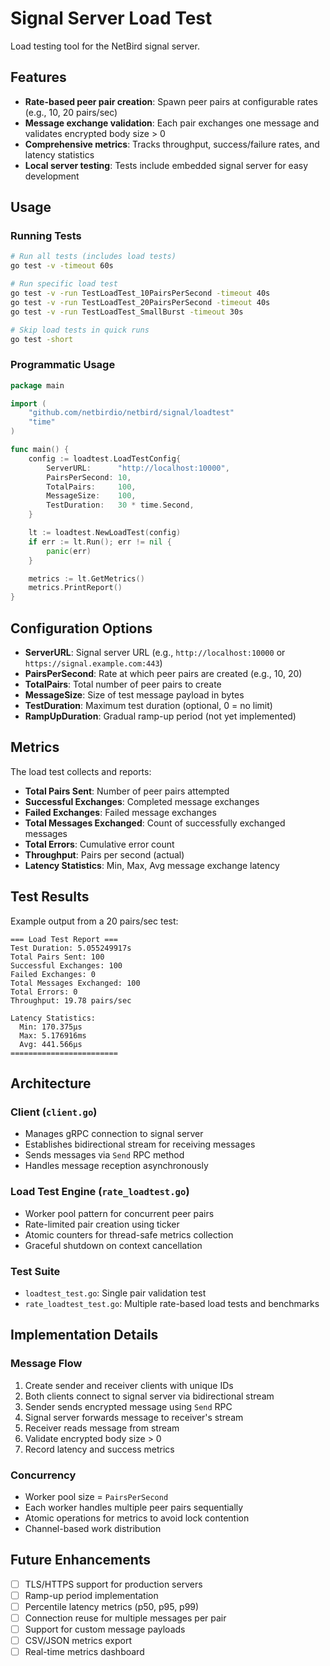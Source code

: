 # Signal Server Load Test

Load testing tool for the NetBird signal server.

## Features

- **Rate-based peer pair creation**: Spawn peer pairs at configurable rates (e.g., 10, 20 pairs/sec)
- **Message exchange validation**: Each pair exchanges one message and validates encrypted body size > 0
- **Comprehensive metrics**: Tracks throughput, success/failure rates, and latency statistics
- **Local server testing**: Tests include embedded signal server for easy development

## Usage

### Running Tests

```bash
# Run all tests (includes load tests)
go test -v -timeout 60s

# Run specific load test
go test -v -run TestLoadTest_10PairsPerSecond -timeout 40s
go test -v -run TestLoadTest_20PairsPerSecond -timeout 40s
go test -v -run TestLoadTest_SmallBurst -timeout 30s

# Skip load tests in quick runs
go test -short
```

### Programmatic Usage

```go
package main

import (
    "github.com/netbirdio/netbird/signal/loadtest"
    "time"
)

func main() {
    config := loadtest.LoadTestConfig{
        ServerURL:      "http://localhost:10000",
        PairsPerSecond: 10,
        TotalPairs:     100,
        MessageSize:    100,
        TestDuration:   30 * time.Second,
    }

    lt := loadtest.NewLoadTest(config)
    if err := lt.Run(); err != nil {
        panic(err)
    }

    metrics := lt.GetMetrics()
    metrics.PrintReport()
}
```

## Configuration Options

- **ServerURL**: Signal server URL (e.g., `http://localhost:10000` or `https://signal.example.com:443`)
- **PairsPerSecond**: Rate at which peer pairs are created (e.g., 10, 20)
- **TotalPairs**: Total number of peer pairs to create
- **MessageSize**: Size of test message payload in bytes
- **TestDuration**: Maximum test duration (optional, 0 = no limit)
- **RampUpDuration**: Gradual ramp-up period (not yet implemented)

## Metrics

The load test collects and reports:

- **Total Pairs Sent**: Number of peer pairs attempted
- **Successful Exchanges**: Completed message exchanges
- **Failed Exchanges**: Failed message exchanges
- **Total Messages Exchanged**: Count of successfully exchanged messages
- **Total Errors**: Cumulative error count
- **Throughput**: Pairs per second (actual)
- **Latency Statistics**: Min, Max, Avg message exchange latency

## Test Results

Example output from a 20 pairs/sec test:

```
=== Load Test Report ===
Test Duration: 5.055249917s
Total Pairs Sent: 100
Successful Exchanges: 100
Failed Exchanges: 0
Total Messages Exchanged: 100
Total Errors: 0
Throughput: 19.78 pairs/sec

Latency Statistics:
  Min: 170.375µs
  Max: 5.176916ms
  Avg: 441.566µs
========================
```

## Architecture

### Client (`client.go`)
- Manages gRPC connection to signal server
- Establishes bidirectional stream for receiving messages
- Sends messages via `Send` RPC method
- Handles message reception asynchronously

### Load Test Engine (`rate_loadtest.go`)
- Worker pool pattern for concurrent peer pairs
- Rate-limited pair creation using ticker
- Atomic counters for thread-safe metrics collection
- Graceful shutdown on context cancellation

### Test Suite
- `loadtest_test.go`: Single pair validation test
- `rate_loadtest_test.go`: Multiple rate-based load tests and benchmarks

## Implementation Details

### Message Flow
1. Create sender and receiver clients with unique IDs
2. Both clients connect to signal server via bidirectional stream
3. Sender sends encrypted message using `Send` RPC
4. Signal server forwards message to receiver's stream
5. Receiver reads message from stream
6. Validate encrypted body size > 0
7. Record latency and success metrics

### Concurrency
- Worker pool size = `PairsPerSecond`
- Each worker handles multiple peer pairs sequentially
- Atomic operations for metrics to avoid lock contention
- Channel-based work distribution

## Future Enhancements

- [ ] TLS/HTTPS support for production servers
- [ ] Ramp-up period implementation
- [ ] Percentile latency metrics (p50, p95, p99)
- [ ] Connection reuse for multiple messages per pair
- [ ] Support for custom message payloads
- [ ] CSV/JSON metrics export
- [ ] Real-time metrics dashboard
